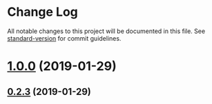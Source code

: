 # Change Log

All notable changes to this project will be documented in this file. See [standard-version](https://github.com/conventional-changelog/standard-version) for commit guidelines.

<a name="1.0.0"></a>
# [1.0.0](https://github.com/node-geojson/geojson-flatten/compare/v0.2.3...v1.0.0) (2019-01-29)



<a name="0.2.3"></a>
## [0.2.3](https://github.com/node-geojson/geojson-flatten/compare/v0.2.2...v0.2.3) (2019-01-29)
